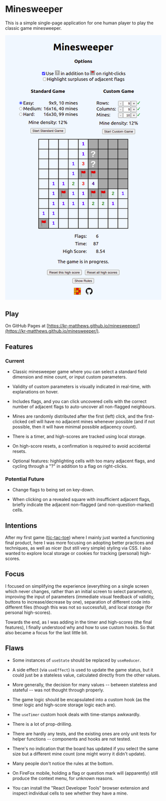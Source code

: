 # Minesweeper

This is a simple single-page application for one human player to play the classic game minesweeper.

![Screenshot](/src/images/screenshot.png)

## Play

On GitHub Pages at [https://kr-matthews.github.io/minesweeper/](https://kr-matthews.github.io/minesweeper/).

## Features

### Current

- Classic minesweeper game where you can select a standard field dimension and mine count, or input custom parameters.

- Validity of custom parameters is visually indicated in real-time, with explanations on hover.

- Includes flags, and you can click uncovered cells with the correct number of adjacent flags to auto-uncover all non-flagged neighbours.

- Mines are randomly distributed after the first (left) click, and the first-clicked cell will have no adjacent mines whenever possible (and if not possible, then it will have minimal possible adjacency count).

- There is a timer, and high-scores are tracked using local storage.

- On high-score resets, a confirmation is required to avoid accidental resets.

- Optional features: highlighting cells with too many adjacent flags, and cycling through a "?" in addition to a flag on right-clicks.

### Potential Future

- Change flags to being set on key-down.

- When clicking on a revealed square with insufficient adjacent flags, briefly indicate the adjacent non-flagged (and non-question-marked) cells.

## Intentions

After my first game ([tic-tac-toe](https://github.com/kr-matthews/tic-tac-toe)) where I mainly just wanted a functioning final product, here I was more focusing on adopting better practices and techniques, as well as nicer (but still very simple) styling via CSS. I also wanted to explore local storage or cookies for tracking (personal) high-scores.

## Focus

I focused on simplifying the experience (everything on a single screen which never changes, rather than an initial screen to select parameters), improving the input of parameters (immediate visual feedback of validity, buttons to increase/decrease by one), separation of different code into different files (though this was not so successful), and local storage (for personal high-scores).

Towards the end, as I was adding in the timer and high-scores (the final features), I finally understood why and how to use custom hooks. So that also became a focus for the last little bit.

## Flaws

- Some instances of `useState` should be replaced by `useReducer`.

- A side effect (via `useEffect`) is used to update the game status, but it could just be a stateless value, calculated directly from the other values.

- More generally, the decision for many values -- between stateless and stateful -- was not thought through properly.

- The game logic should be encapsulated into a custom hook (as the timer logic and high-score storage logic each are).

- The `useTimer` custom hook deals with time-stamps awkwardly.

- There is a lot of prop-drilling.

- There are hardly any tests, and the existing ones are only unit tests for helper functions -- components and hooks are not tested.

- There's no indication that the board has updated if you select the same size but a different mine count (one might worry it didn't update).

- Many people don't notice the rules at the bottom.

- On FireFox mobile, holding a flag or question mark will (apparently) still produce the context menu, for unknown reasons.

* You can install the "React Developer Tools" browser extension and inspect individual cells to see whether they have a mine.
